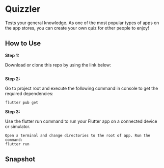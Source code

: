 # Quizzler
Tests your general knowledge. As one of the most popular types of apps on the app stores, you can create your own quiz for other people to enjoy!

## How to Use

**Step 1:**

Download or clone this repo by using the link below:

```

```
**Step 2:**

Go to project root and execute the following command in console to get the required dependencies: 

```
flutter pub get 
```
**Step 3:**

Use the flutter run command to run your Flutter app on a connected device or simulator.

```
Open a terminal and change directories to the root of app. Run the command:
flutter run
```

## Snapshot
